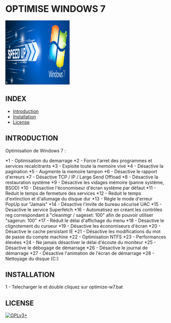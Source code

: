 # OPTIMISE WINDOWS 7

<img src="https://raw.githubusercontent.com/oda-alexandre/optimize-W7/master/img/logo-win7.png" width="200" height="200"/>

## INDEX

- [Introduction](#INTRODUCTION)
- [Installation](#INSTALLATION)
- [License](#LICENSE)

## INTRODUCTION

Optimisation de Windows 7 :

*1 - Optimisation du demarrage
*2 - Force l'arret des programmes et services recalcitrants
*3 - Exploite toute la memoire vive
*4 - Désactive la pagination
*5 - Augmente la memoire tampon
*6 - Désactive le rapport d'erreurs
*7 - Désactive TCP / IP / Large Send Offload
*8 - Désactive la restauration système
*9 - Désactive les vidages mémoire (panne système, BSOD)
*10 - Désactive l'économiseur d'écran système par défaut
*11 - Reduit le temps de fermeture des services
*12 - Reduit le temps d'extinction et d'allumage du disque dur
*13 - Régle le mode d'erreur PopUp sur "Jamais"
*14 - Désactive l'invite de bureau sécurisé UAC
*15 - Desactive le service Superfetch
*16 - Automatisez en créant les contrôles reg correspondant à "cleanmgr / sageset: 100" afin de pouvoir utiliser "sagerun: 100"
*17 - Réduit le délai d'affichage du menu
*18 - Désactive le clignotement du curseur
*19 - Désactive les économiseurs d'écran
*20 - Désactive le cache persistant IE
*21 - Désactive les modifications du mot de passe du compte machine
*22 - Optimisation NTFS
*23 - Performances élevées
*24 - Ne jamais désactiver le délai d'écoute du moniteur
*25 - Désactive le débogage de démarrage
*26 - Désactive le journal de démarrage
*27 - Désactive l'animation de l'écran de démarrage
*28 - Nettoyage du disque (C:)

## INSTALLATION

1 - Telecharger le et double cliquez sur optimize-w7.bat

## LICENSE

[![GPLv3+](http://gplv3.fsf.org/gplv3-127x51.png)](https://github.com/oda-alexandre/optimize-W7/blob/master/LICENSE)
